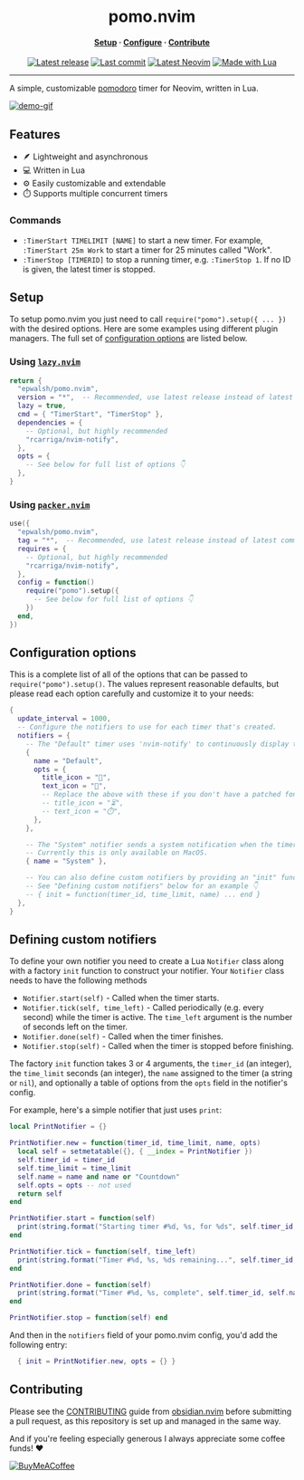 <h1 align="center">pomo.nvim</h1>
<div><h4 align="center"><a href="#setup">Setup</a> · <a href="#configuration-options">Configure</a> · <a href="#contributing">Contribute</a></h4></div>
<div align="center"><a href="https://github.com/epwalsh/pomo.nvim/releases/latest"><img alt="Latest release" src="https://img.shields.io/github/v/release/epwalsh/pomo.nvim?style=for-the-badge&logo=starship&logoColor=D9E0EE&labelColor=302D41&&color=d9b3ff&include_prerelease&sort=semver" /></a> <a href="https://github.com/epwalsh/pomo.nvim/pulse"><img alt="Last commit" src="https://img.shields.io/github/last-commit/epwalsh/pomo.nvim?style=for-the-badge&logo=github&logoColor=D9E0EE&labelColor=302D41&color=9fdf9f"/></a> <a href="https://github.com/neovim/neovim/releases/latest"><img alt="Latest Neovim" src="https://img.shields.io/github/v/release/neovim/neovim?style=for-the-badge&logo=neovim&logoColor=D9E0EE&label=Neovim&labelColor=302D41&color=99d6ff&sort=semver" /></a> <a href="http://www.lua.org/"><img alt="Made with Lua" src="https://img.shields.io/badge/Built%20with%20Lua-grey?style=for-the-badge&logo=lua&logoColor=D9E0EE&label=Lua&labelColor=302D41&color=b3b3ff"></a></div>
<hr>

A simple, customizable [pomodoro](https://en.wikipedia.org/wiki/Pomodoro_Technique) timer for Neovim, written in Lua.

[![demo-gif](https://github.com/epwalsh/pomo.nvim/assets/8812459/e987203c-6e00-4e04-9012-2a1202953dab)](https://github.com/epwalsh/pomo.nvim/assets/8812459/e987203c-6e00-4e04-9012-2a1202953dab)

## Features

- 🪶 Lightweight and asynchronous
- 💻 Written in Lua
- ⚙️ Easily customizable and extendable
- ⏱️ Supports multiple concurrent timers

### Commands

- `:TimerStart TIMELIMIT [NAME]` to start a new timer. For example, `:TimerStart 25m Work` to start a timer for 25 minutes called "Work".
- `:TimerStop [TIMERID]` to stop a running timer, e.g. `:TimerStop 1`. If no ID is given, the latest timer is stopped.

## Setup

To setup pomo.nvim you just need to call `require("pomo").setup({ ... })` with the desired options. Here are some examples using different plugin managers. The full set of [configuration options](#configuration-options) are listed below.

### Using [`lazy.nvim`](https://github.com/folke/lazy.nvim)

```lua
return {
  "epwalsh/pomo.nvim",
  version = "*",  -- Recommended, use latest release instead of latest commit
  lazy = true,
  cmd = { "TimerStart", "TimerStop" },
  dependencies = {
    -- Optional, but highly recommended
    "rcarriga/nvim-notify",
  },
  opts = {
    -- See below for full list of options 👇
  },
}
```

### Using [`packer.nvim`](https://github.com/wbthomason/packer.nvim)

```lua
use({
  "epwalsh/pomo.nvim",
  tag = "*",  -- Recommended, use latest release instead of latest commit
  requires = {
    -- Optional, but highly recommended
    "rcarriga/nvim-notify",
  },
  config = function()
    require("pomo").setup({
      -- See below for full list of options 👇
    })
  end,
})
```

## Configuration options

This is a complete list of all of the options that can be passed to `require("pomo").setup()`. The values represent reasonable defaults, but please read each option carefully and customize it to your needs:

```lua
{
  update_interval = 1000,
  -- Configure the notifiers to use for each timer that's created.
  notifiers = {
    -- The "Default" timer uses 'nvim-notify' to continuously display the timer
    {
      name = "Default",
      opts = {
        title_icon = "󱎫",
        text_icon = "󰄉",
        -- Replace the above with these if you don't have a patched font:
        -- title_icon = "⏳",
        -- text_icon = "⏱️",
      },
    },

    -- The "System" notifier sends a system notification when the timer is finished.
    -- Currently this is only available on MacOS.
    { name = "System" },

    -- You can also define custom notifiers by providing an "init" function instead of a name.
    -- See "Defining custom notifiers" below for an example 👇
    -- { init = function(timer_id, time_limit, name) ... end }
  },
}
```

## Defining custom notifiers

To define your own notifier you need to create a Lua `Notifier` class along with a factory `init` function to construct your notifier. Your `Notifier` class needs to have the following methods

- `Notifier.start(self)` - Called when the timer starts.
- `Notifier.tick(self, time_left)` - Called periodically (e.g. every second) while the timer is active. The `time_left` argument is the number of seconds left on the timer.
- `Notifier.done(self)` - Called when the timer finishes.
- `Notifier.stop(self)` - Called when the timer is stopped before finishing.

The factory `init` function takes 3 or 4 arguments, the `timer_id` (an integer), the `time_limit` seconds (an integer), the `name` assigned to the timer (a string or `nil`), and optionally a table of options from the `opts` field in the notifier's config.

For example, here's a simple notifier that just uses `print`:

```lua
local PrintNotifier = {}

PrintNotifier.new = function(timer_id, time_limit, name, opts)
  local self = setmetatable({}, { __index = PrintNotifier })
  self.timer_id = timer_id
  self.time_limit = time_limit
  self.name = name and name or "Countdown"
  self.opts = opts -- not used
  return self
end

PrintNotifier.start = function(self)
  print(string.format("Starting timer #%d, %s, for %ds", self.timer_id, self.name, self.time_limit))
end

PrintNotifier.tick = function(self, time_left)
  print(string.format("Timer #%d, %s, %ds remaining...", self.timer_id, self.name, time_left))
end

PrintNotifier.done = function(self)
  print(string.format("Timer #%d, %s, complete", self.timer_id, self.name))
end

PrintNotifier.stop = function(self) end
```

And then in the `notifiers` field of your pomo.nvim config, you'd add the following entry:

```lua
  { init = PrintNotifier.new, opts = {} }
```

## Contributing

Please see the [CONTRIBUTING](https://github.com/epwalsh/obsidian.nvim/blob/main/.github/CONTRIBUTING.md) guide from [obsidian.nvim](https://github.com/epwalsh/obsidian.nvim) before submitting a pull request, as this repository is set up and managed in the same way.

And if you're feeling especially generous I always appreciate some coffee funds! ❤️

[![BuyMeACoffee](https://img.shields.io/badge/Buy%20Me%20a%20Coffee-ffdd00?style=for-the-badge&logo=buy-me-a-coffee&logoColor=black)](https://www.buymeacoffee.com/epwalsh)
